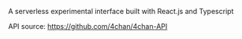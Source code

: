 A serverless experimental interface built with React.js and Typescript

API source:
https://github.com/4chan/4chan-API
